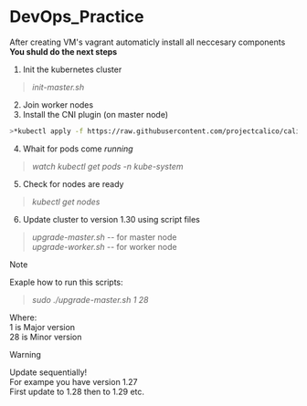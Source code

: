 # DevOps_Practice
After creating VM's vagrant automaticly install all neccesary components
**You shuld do the next steps**
1. Init the kubernetes cluster
>*init-master.sh*
2. Join worker nodes
3. Install the CNI plugin (on master node)
```bash
>*kubectl apply -f https://raw.githubusercontent.com/projectcalico/calico/v3.25.0/manifests/calico.yaml*
```
4. Whait for pods come *running*
>*watch kubectl get pods -n kube-system*
5. Check for nodes are ready
>*kubectl get nodes*
6. Update cluster to version 1.30 using script files
>*upgrade-master.sh*    -- for master node\
>*upgrade-worker.sh*    -- for worker node

> [!NOTE]
>Exaple how to run this scripts:
>>*sudo ./upgrade-master.sh 1 28*
>
>Where:\
>1 is Major version\
>28 is Minor version

>[!WARNING]
>Update sequentially!\
>For exampe you have version 1.27\
>First update to 1.28 then to 1.29 etc.